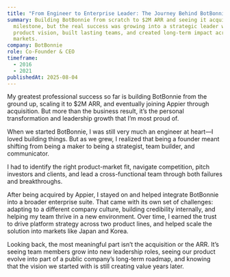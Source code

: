 ```yaml
---
title: "From Engineer to Enterprise Leader: The Journey Behind BotBonnie"
summary: Building BotBonnie from scratch to $2M ARR and seeing it acquired was a
  milestone, but the real success was growing into a strategic leader who shaped
  product vision, built lasting teams, and created long-term impact across
  markets.
company: BotBonnie
role: Co-Founder & CEO
timeframe:
  - 2016
  - 2021
publishedAt: 2025-08-04
---
```

My greatest professional success so far is building BotBonnie from the ground up, scaling it to $2M ARR, and eventually joining Appier through acquisition. But more than the business result, it’s the personal transformation and leadership growth that I’m most proud of.

When we started BotBonnie, I was still very much an engineer at heart—I loved building things. But as we grew, I realized that being a founder meant shifting from being a maker to being a strategist, team builder, and communicator.

I had to identify the right product-market fit, navigate competition, pitch investors and clients, and lead a cross-functional team through both failures and breakthroughs.

After being acquired by Appier, I stayed on and helped integrate BotBonnie into a broader enterprise suite. That came with its own set of challenges: adapting to a different company culture, building credibility internally, and helping my team thrive in a new environment. Over time, I earned the trust to drive platform strategy across two product lines, and helped scale the solution into markets like Japan and Korea.

Looking back, the most meaningful part isn’t the acquisition or the ARR. It’s seeing team members grow into new leadership roles, seeing our product evolve into part of a public company’s long-term roadmap, and knowing that the vision we started with is still creating value years later.